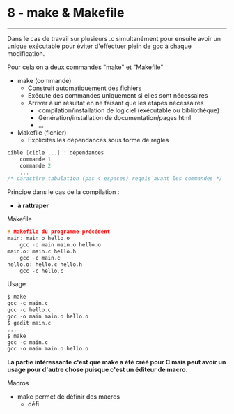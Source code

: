 # 8 - make & Makefile
---
Dans le cas de travail sur plusieurs .c simultanément pour ensuite avoir un unique exécutable pour éviter d'effectuer plein de gcc à chaque modification.

Pour cela on a deux commandes "make" et "Makefile"

- make (commande)
	- Construit automatiquement des fichiers
	- Exécute des commandes uniquement si elles sont nécessaires
	- Arriver à un résultat en ne faisant que les étapes nécessaires
		- compilation/installation de logiciel (exécutable ou bibliothèque)
		- Génération/installation de documentation/pages html
		- ...
- Makefile (fichier)
	- Explicites les dépendances sous forme de règles

```C
cible [cible ...] : dépendances
	commande 1
	commande 2
	...
/* caractère tabulation (pas 4 espaces) requis avant les commandes */
```

Principe dans le cas de la compilation :
- **à rattraper**

Makefile
```C
# Makefile du programme précédent
main: main.o hello.o
	gcc -o main main.o hello.o
main.o: main.c hello.h
	gcc -c main.c
hello.o: hello.c hello.h
	gcc -c hello.c
```
Usage
```C
$ make
gcc -c main.c
gcc -c hello.c
gcc -o main main.o hello.o
$ gedit main.c
...
$ make
gcc -c main.c
gcc -o main main.o hello.o
```

**La partie intéressante c'est que make a été créé pour C mais peut avoir un usage pour d'autre chose puisque c'est un éditeur de macro.**

Macros
- make permet de définir des macros
	- défi
